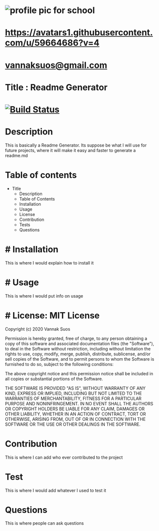 
# ![profile pic for school](https://user-images.githubusercontent.com/59664686/77477201-5d1e4700-6df2-11ea-843a-0e5cd1710076.jpg)

# https://avatars1.githubusercontent.com/u/59664686?v=4

# vannaksuos@gmail.com

# Title : Readme Generator

# [![Build Status](https://travis-ci.com/vannaksuos/ReadMe-Generator.svg?branch=master)](https://travis-ci.com/vannaksuos/ReadMe-Generator)

# Description  

This is basically a Readme Generator.  Its suppose be what I will use for future projects, where it will make it easy and faster to generate a readme.md

# Table of contents

* Title
  * Description
  * Table of Contents
  * Installation
  * Usage
  * License
  * Contribution
  * Tests
  * Questions

# # Installation

 This is where I would explain how to install it

# # Usage

This is where I would put info on usage

# # License: MIT License

Copyright (c) 2020 Vannak Suos

Permission is hereby granted, free of charge, to any person obtaining a copy
of this software and associated documentation files (the "Software"), to deal
in the Software without restriction, including without limitation the rights
to use, copy, modify, merge, publish, distribute, sublicense, and/or sell
copies of the Software, and to permit persons to whom the Software is
furnished to do so, subject to the following conditions:

The above copyright notice and this permission notice shall be included in all
copies or substantial portions of the Software.

THE SOFTWARE IS PROVIDED "AS IS", WITHOUT WARRANTY OF ANY KIND, EXPRESS OR
IMPLIED, INCLUDING BUT NOT LIMITED TO THE WARRANTIES OF MERCHANTABILITY,
FITNESS FOR A PARTICULAR PURPOSE AND NONINFRINGEMENT. IN NO EVENT SHALL THE
AUTHORS OR COPYRIGHT HOLDERS BE LIABLE FOR ANY CLAIM, DAMAGES OR OTHER
LIABILITY, WHETHER IN AN ACTION OF CONTRACT, TORT OR OTHERWISE, ARISING FROM,
OUT OF OR IN CONNECTION WITH THE SOFTWARE OR THE USE OR OTHER DEALINGS IN THE
SOFTWARE.

# Contribution

This is where I can add who ever contributed to the project

# Test

This is where I would add whatever I used to test it

# Questions

This is where people can ask questions
